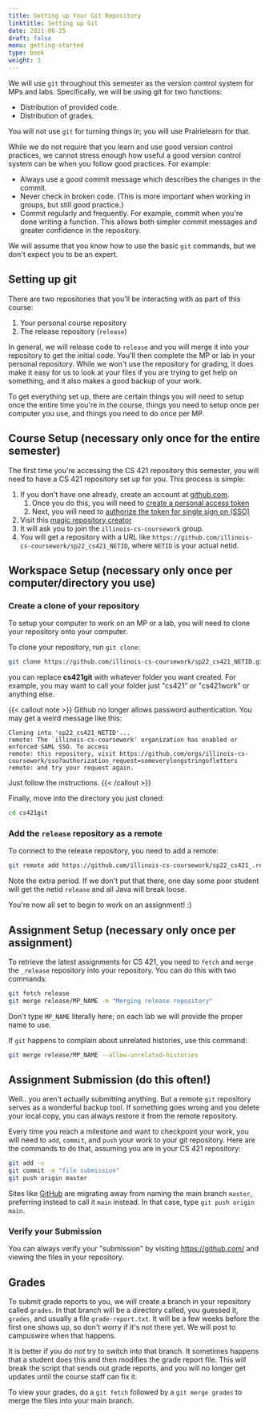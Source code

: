 ```yaml
---
title: Setting up Your Git Repository
linktitle: Setting up Git
date: 2021-06-25
draft: false
menu: getting-started
type: book
weight: 3
---
```


We will use `git` throughout this semester as the version control system for MPs
and labs. Specifically, we will be using git for two functions:

- Distribution of provided code.
- Distribution of grades.

You will not use `git` for turning things in; you will use Prairielearn for that.

While we do not require that you learn and use good version control practices,
we cannot stress enough how useful a good version control system can be when
you follow good practices. For example:

- Always use a good commit message which describes the changes in the commit.
- Never check in broken code. (This is more important when working in groups,
  but still good practice.)
- Commit regularly and frequently. For example, commit when you're done writing
  a function. This allows both simpler commit messages and greater confidence in
  the repository.

We will assume that you know how to use the basic `git` commands, but we don't expect
you to be an expert.

## Setting up git

There are two repositories that you'll be interacting with as part of this course:

1. Your personal course repository
2. The release repository (`release`)

In general, we will release code to `release` and you will merge it into your
repository to get the initial code.  You'll then complete the MP or lab in your
personal repository.  While we won't use the repository for grading, it does
make it easy for us to look at your files if you are trying to get help on
something, and it also makes a good backup of your work.

To get everything set up, there are certain things you will need to setup once
the entire time you're in the course, things you need to setup once per computer
you use, and things you need to do once per MP.

## Course Setup (necessary only once for the entire semester)

The first time you're accessing the CS 421 repository this semester, you will need to have a CS 421 repository set up for you.  This process is simple:

1. If you don't have one already, create an account at [github.com](https://github.com).
   1. Once you do this, you will need to [create a personal access token](https://docs.github.com/en/authentication/keeping-your-account-and-data-secure/creating-a-personal-access-token)
   2. Next, you will need to [authorize the token for single sign on (SSO)](https://docs.github.com/en/enterprise-cloud@latest/authentication/authenticating-with-saml-single-sign-on/authorizing-a-personal-access-token-for-use-with-saml-single-sign-on)
2. Visit this [magic repository creator](https://edu.cs.illinois.edu/create-ghe-repo/sp22_cs421/)
3. It will ask you to join the `illinois-cs-coursework` group.
4. You will get a repository with a URL like `https://github.com/illinois-cs-coursework/sp22_cs421_NETID`, where
   `NETID` is your actual netid.

## Workspace Setup (necessary only once per computer/directory you use)

### Create a clone of your repository

To setup your computer to work on an MP or a lab, you will need to clone your
repository onto your computer.

To clone your repository, run `git clone`:

``` bash
git clone https://github.com/illinois-cs-coursework/sp22_cs421_NETID.git cs421git
```

you can replace **cs421git** with whatever folder you want created.  For example, you may want to call your folder just "cs421" or "cs421work" or anything else.

{{< callout note >}}
 Github no longer allows password authentication.  You may get a weird message like this:

```
Cloning into 'sp22_cs421_NETID'...
remote: The `illinois-cs-coursework' organization has enabled or enforced SAML SSO. To access
remote: this repository, visit https://github.com/orgs/illinois-cs-coursework/sso?authorization_request=someverylongstringofletters
remote: and try your request again.
```

Just follow the instructions.
{{< /callout >}}

Finally, move into the directory you just cloned:
``` bash
cd cs421git
```

### Add the `release` repository as a remote

To connect to the release repository, you need to add a remote:

``` bash
git remote add https://github.com/illinois-cs-coursework/sp22_cs421_.release.git
```

Note the extra period.  If we don't put that there, one day some poor student will get the netid `release` and all Java will break loose.

You're now all set to begin to work on an assignment! :)

## Assignment Setup (necessary only once per assignment)

To retrieve the latest assignments for CS 421, you need to `fetch` and `merge`
the `_release` repository into your repository.  You can do this with two
commands:

``` bash
git fetch release
git merge release/MP_NAME -m "Merging release repository"
```

Don't type `MP_NAME` literally here; on each lab we will provide the proper name to use.

If `git` happens to complain about unrelated histories, use this command:

``` bash
git merge release/MP_NAME --allow-unrelated-histories
```

## Assignment Submission (do this often!)

Well.. you aren't actually submitting anything.  But a remote `git` repository
serves as a wonderful backup tool.  If something goes wrong and you delete your
local copy, you can always restore it from the remote repository.

Every time you reach a milestone and want to checkpoint your work, you will need
to `add`, `commit`, and `push` your work to your git repository. 
Here are the commands to do that, assuming you are in your CS 421 repository:

``` bash
git add -u
git commit -m "file submission"
git push origin master
```

Sites like [GitHub](https://github.com) are migrating away from naming the main
branch `master`, preferring instead to call it `main` instead.  In that case, type
`git push origin main`.

### Verify your Submission

You can always verify your "submission" by visiting
https://github.com/ and viewing the files in your repository.

## Grades

To submit grade reports to you, we will create a branch in your repository
called `grades`.  In that branch will be a directory called, you guessed it,
`grades`, and usually a file `grade-report.txt`.  It will be a few weeks before
the first one shows up, so don't worry if it's not there yet.  We will post to
campuswire when that happens.

It is better if you do *not* try to switch into that branch.  It sometimes happens
that a student does this and then modifies the grade report file.  This will break 
the script that sends out grade reports, and you will no longer get updates until
the course staff can fix it.

To view your grades, do a `git fetch` followed by a `git merge grades` to merge
the files into your main branch.
